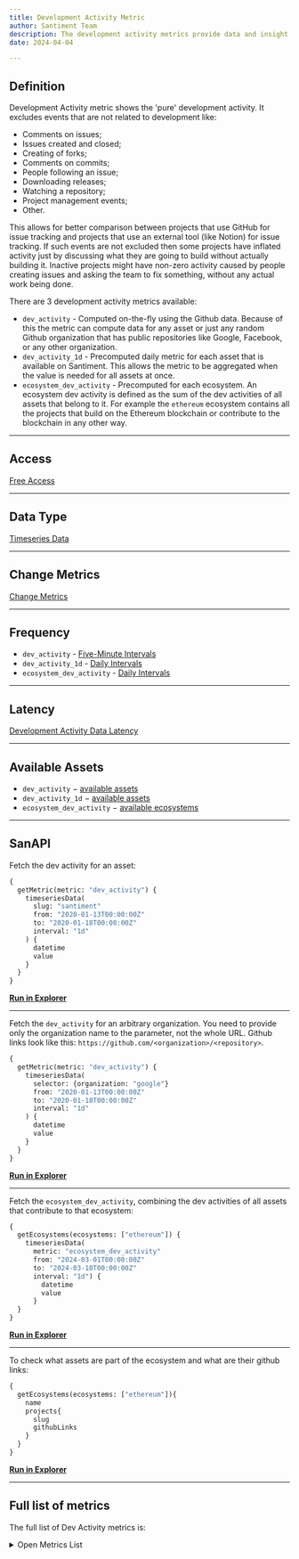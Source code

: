 ```yaml
---
title: Development Activity Metric
author: Santiment Team
description: The development activity metrics provide data and insight about the amount of work done in Github public repositories.
date: 2024-04-04

---
```


## Definition

Development Activity metric shows the 'pure' development activity. It excludes events that are not related to development like:

- Comments on issues;
- Issues created and closed;
- Creating of forks;
- Comments on commits;
- People following an issue;
- Downloading releases;
- Watching a repository;
- Project management events;
- Other.

This allows for better comparison between projects that use GitHub for issue tracking and
projects that use an external tool (like Notion) for issue tracking. If such events are not
excluded then some projects have inflated activity just by discussing
what they are going to build without actually building it. Inactive projects
might have non-zero activity caused by people creating issues and asking the 
team to fix something, without any actual work being done.

There are 3 development activity metrics available:
- `dev_activity` - Computed on-the-fly using the Github data. Because of this
  the metric can compute data for any asset or just any random Github
  organization that has public repositories like Google, Facebook, or any other
  organization.
- `dev_activity_1d` - Precomputed daily metric for each asset that is available
  on Santiment. This allows the metric to be aggregated when the value is
  needed for all assets at once.
- `ecosystem_dev_activity` - Precomputed for each ecosystem. An ecosystem dev
  activity is defined as the sum of the dev activities of all assets that
  belong to it. For example the `ethereum` ecosystem contains all the projects
  that build on the Ethereum blockchain or contribute to the blockchain in any
  other way.

---

## Access

[Free Access](/metrics/details/access#free-access)

---

## Data Type

[Timeseries Data](/metrics/details/data-type#timeseries-data)

---

## Change Metrics

[Change Metrics](/metrics/details/change_metrics)

---

## Frequency

- `dev_activity` - [Five-Minute Intervals](/metrics/details/frequency#five-minute-frequency)
- `dev_activity_1d` - [Daily Intervals](/metrics/details/frequency#daily-frequency)
- `ecosystem_dev_activity` - [Daily Intervals](/metrics/details/frequency#daily-frequency)

---

## Latency

[Development Activity Data Latency](/metrics/details/latency#development-activity-latency)

---

## Available Assets

- `dev_activity` $-$ [available assets](https://api.santiment.net/graphiql?variables=&query=%7B%0A%20%20getMetric(metric:%20%22dev_activity%22)%20%7B%0A%20%20%20%20metadata%20%7B%0A%20%20%20%20%20%20availableSlugs%0A%20%20%20%20%7D%0A%20%20%7D%0A%7D%0A)
- `dev_activity_1d` $-$ [available assets](https://api.santiment.net/graphiql?variables=&query=%7B%0A%20%20getMetric(metric:%20%22dev_activity_1d%22)%20%7B%0A%20%20%20%20metadata%20%7B%0A%20%20%20%20%20%20availableSlugs%0A%20%20%20%20%7D%0A%20%20%7D%0A%7D%0A)
- `ecosystem_dev_activity` $-$ [available ecosystems](https://api.santiment.net/graphiql?query=%7B%0A%20%20getEcosystems%20%7B%0A%20%20%20%20name%0A%20%20%7D%0A%7D%0A)

---

## SanAPI

Fetch the dev activity for an asset:

```graphql
{
  getMetric(metric: "dev_activity") {
    timeseriesData(
      slug: "santiment"
      from: "2020-01-13T00:00:00Z"
      to: "2020-01-18T00:00:00Z"
      interval: "1d"
    ) {
      datetime
      value
    }
  }
}
```

**[Run in Explorer](<https://api.santiment.net/graphiql?query=%7B%0A%20%20getMetric(metric%3A%20%22dev_activity%22)%20%7B%0A%20%20%20%20timeseriesData(%0A%20%20%20%20%20%20slug%3A%20%22santiment%22%0A%20%20%20%20%20%20from%3A%20%222020-01-13T00%3A00%3A00Z%22%0A%20%20%20%20%20%20to%3A%20%222020-01-18T00%3A00%3A00Z%22%0A%20%20%20%20%20%20interval%3A%20%221d%22)%20%7B%0A%20%20%20%20%20%20%20%20datetime%0A%20%20%20%20%20%20%20%20value%0A%20%20%20%20%7D%0A%20%20%7D%0A%7D%0A&variables=>)**

---

Fetch the `dev_activity` for an arbitrary organization. You  need to provide only the organization name
to the parameter, not the whole URL. Github links look like this: `https://github.com/<organization>/<repository>`.

```graphql
{
  getMetric(metric: "dev_activity") {
    timeseriesData(
      selector: {organization: "google"}
      from: "2020-01-13T00:00:00Z"
      to: "2020-01-18T00:00:00Z"
      interval: "1d"
    ) {
      datetime
      value
    }
  }
}
```

**[Run in Explorer](https://api.santiment.net/graphiql?query=%7B%0A%20%20getMetric(metric%3A%20%22dev_activity%22)%20%7B%0A%20%20%20%20timeseriesData(%0A%20%20%20%20%20%20selector%3A%20%7Borganization%3A%20%22google%22%7D%0A%20%20%20%20%20%20from%3A%20%222020-01-13T00%3A00%3A00Z%22%0A%20%20%20%20%20%20to%3A%20%222020-01-18T00%3A00%3A00Z%22%0A%20%20%20%20%20%20interval%3A%20%221d%22%0A%20%20%20%20)%20%7B%0A%20%20%20%20%20%20datetime%0A%20%20%20%20%20%20value%0A%20%20%20%20%7D%0A%20%20%7D%0A%7D%0A)**

---

Fetch the `ecosystem_dev_activity`, combining the dev activities of all assets
that contribute to that ecosystem:

```graphql
{
  getEcosystems(ecosystems: ["ethereum"]) {
    timeseriesData(
      metric: "ecosystem_dev_activity"
      from: "2024-03-01T00:00:00Z"
      to: "2024-03-10T00:00:00Z"
      interval: "1d") {
        datetime
        value
      }
  }
}
```

**[Run in Explorer](https://api.santiment.net/graphiql?query=%7B%0A%20%20getEcosystems(ecosystems%3A%20%5B%22ethereum%22%5D)%20%7B%0A%20%20%20%20timeseriesData(metric%3A%20%22ecosystem_dev_activity%22%2C%20from%3A%20%222024-03-01T00%3A00%3A00Z%22%2C%20to%3A%20%222024-03-10T00%3A00%3A00Z%22%2C%20interval%3A%20%221d%22)%20%7B%0A%20%20%20%20%20%20datetime%0A%20%20%20%20%20%20value%0A%20%20%20%20%7D%0A%20%20%7D%0A%7D%0A)**

---

To check what assets are part of the ecosystem and what are their github links:

```graphql
{
  getEcosystems(ecosystems: ["ethereum"]){
    name
    projects{
      slug
      githubLinks
    }
  }
}
```

**[Run in Explorer](https://api.santiment.net/graphiql?query=%7B%0A%20%20getEcosystems(ecosystems%3A%20%5B%22ethereum%22%5D)%7B%0A%20%20%20%20name%0A%20%20%20%20projects%7B%0A%20%20%20%20%20%20slug%0A%20%20%20%20%20%20githubLinks%0A%20%20%20%20%7D%0A%20%20%7D%0A%7D%0A)**

---

## Full list of metrics

The full list of Dev Activity metrics is:

<Details>

<Summary>Open Metrics List</Summary>

- 30d_moving_avg_dev_activity_change_1d
- dev_activity
- dev_activity_1d
- dev_activity_change_1d
- ecosystem_dev_activity

</Details>